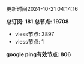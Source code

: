 更新时间2024-10-21 04:14:16

**总订阅: 181**
**总节点: 19708**
- vless节点: 3897
- vless节点: 1

**google ping有效节点: 806**

